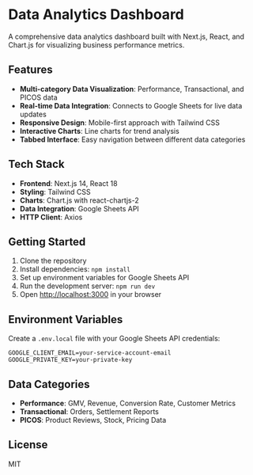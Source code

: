 # Data Analytics Dashboard

A comprehensive data analytics dashboard built with Next.js, React, and Chart.js for visualizing business performance metrics.

## Features

- **Multi-category Data Visualization**: Performance, Transactional, and PICOS data
- **Real-time Data Integration**: Connects to Google Sheets for live data updates
- **Responsive Design**: Mobile-first approach with Tailwind CSS
- **Interactive Charts**: Line charts for trend analysis
- **Tabbed Interface**: Easy navigation between different data categories

## Tech Stack

- **Frontend**: Next.js 14, React 18
- **Styling**: Tailwind CSS
- **Charts**: Chart.js with react-chartjs-2
- **Data Integration**: Google Sheets API
- **HTTP Client**: Axios

## Getting Started

1. Clone the repository
2. Install dependencies: `npm install`
3. Set up environment variables for Google Sheets API
4. Run the development server: `npm run dev`
5. Open [http://localhost:3000](http://localhost:3000) in your browser

## Environment Variables

Create a `.env.local` file with your Google Sheets API credentials:

```
GOOGLE_CLIENT_EMAIL=your-service-account-email
GOOGLE_PRIVATE_KEY=your-private-key
```

## Data Categories

- **Performance**: GMV, Revenue, Conversion Rate, Customer Metrics
- **Transactional**: Orders, Settlement Reports
- **PICOS**: Product Reviews, Stock, Pricing Data

## License

MIT
